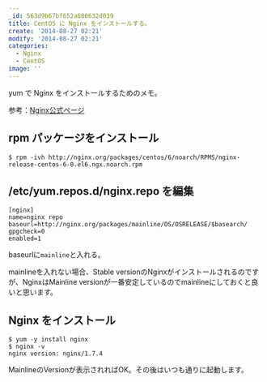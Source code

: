 ```yaml
---
_id: 563d9b67bf652a600632d039
title: CentOS に Nginx をインストールする。
create: '2014-08-27 02:21'
modify: '2014-08-27 02:21'
categories:
  - Nginx
  - CentOS
image: ''
---
```


yum で Nginx をインストールするためのメモ。

参考：[Nginx公式ページ](http://nginx.org/en/linux_packages.html)


## rpm パッケージをインストール

```
$ rpm -ivh http://nginx.org/packages/centos/6/noarch/RPMS/nginx-release-centos-6-0.el6.ngx.noarch.rpm
```


## /etc/yum.repos.d/nginx.repo を編集

```
[nginx]
name=nginx repo
baseurl=http://nginx.org/packages/mainline/OS/OSRELEASE/$basearch/
gpgcheck=0
enabled=1
```

baseurlに`mainline`と入れる。

mainlineを入れない場合、Stable versionのNginxがインストールされるのですが、NginxはMainline versionが一番安定しているのでmainlineにしておくと良いと思います。


## Nginx をインストール

```
$ yum -y install nginx
$ nginx -v
nginx version: nginx/1.7.4
```

MainlineのVersionが表示されればOK。その後はいつも通りに起動します。

<!-- more -->
